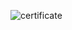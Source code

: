 
![certificate](https://user-images.githubusercontent.com/24721389/43259575-ec8b5f26-90eb-11e8-95f7-b703282e4c09.PNG)
